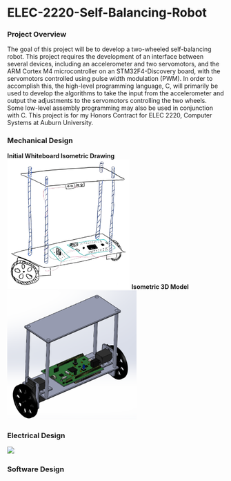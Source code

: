 # ELEC-2220-Self-Balancing-Robot

<h3>Project Overview</h3>
The goal of this project will be to develop a two-wheeled self-balancing robot.  This project requires the development of an interface between several devices, including an accelerometer and two servomotors, and the ARM Cortex M4 microcontroller on an STM32F4-Discovery board, with the servomotors controlled using pulse width modulation (PWM).  In order to accomplish this, the high-level programming language, C, will primarily be used to develop the algorithms to take the input from the accelerometer and output the adjustments to the servomotors controlling the two wheels.  Some low-level assembly programming may also be used in conjunction with C.  This project is for my Honors Contract for ELEC 2220, Computer Systems at Auburn University.

<h3>Mechanical Design</h3>
<b>Initial Whiteboard Isometric Drawing</b>
<img src="/Drawings_&_Calculations/Isometric-Overview_V1_5-28-17.jpg" height="300"/>
<b>Isometric 3D Model</b>
<img src="/Drawings_&_Calculations/Isometric-Overview_Model_V1_5-29-17.PNG" height="300"/>

<h3>Electrical Design</h3>
<img src="/Drawings_&_Calculations/Isometric-Overview_V1_5-28-17.PNG" height="300"/>

<h3>Software Design</h3>
